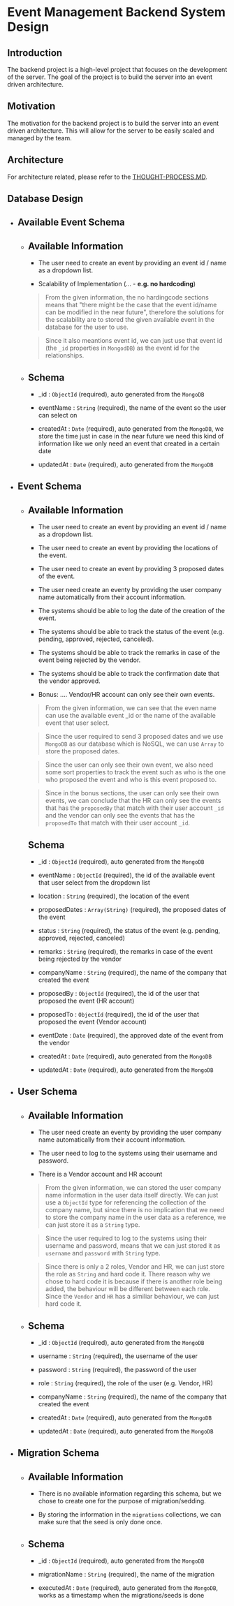 # Event Management Backend System Design

## Introduction

The backend project is a high-level project that focuses on the development of the server. The goal of the project is to build the server into an event driven architecture.

## Motivation

The motivation for the backend project is to build the server into an event driven architecture. This will allow for the server to be easily scaled and managed by the team.

## Architecture

For architecture related, please refer to the [THOUGHT-PROCESS.MD](./THOUGHT-PROCESS.MD#architecture).

## Database Design

- ## Available Event Schema

  - ## Available Information

    - The user need to create an event by providing an event id / name as a dropdown list.

    - Scalability of Implementation (... - **e.g. no hardcoding**)

    > From the given information, the no hardingcode sections means that "there might be the case that the event id/name can be modified in the near future", therefore the solutions for the scalability are to stored the given available event in the database for the user to use.

    > Since it also meantions event id, we can just use that event id (the `_id` properties in `MongodDB`) as the event id for the relationships.

  - ## Schema

    - \_id : `ObjectId` (required), auto generated from the `MongoDB`

    - eventName : `String` (required), the name of the event so the user can select on

    - createdAt : `Date` (required), auto generated from the `MongoDB`, we store the time just in case in the near future we need this kind of information like we only need an event that created in a certain date

    - updatedAt : `Date` (required), auto generated from the `MongoDB`

- ## Event Schema

  - ## Available Information

    - The user need to create an event by providing an event id / name as a dropdown list.

    - The user need to create an event by providing the locations of the event.

    - The user need to create an event by providing 3 proposed dates of the event.

    - The user need create an eventy by providing the user company name automatically from their account information.

    - The systems should be able to log the date of the creation of the event.

    - The systems should be able to track the status of the event (e.g. pending, approved, rejected, canceled).

    - The systems should be able to track the remarks in case of the event being rejected by the vendor.

    - The systems should be able to track the confirmation date that the vendor approved.

    - Bonus: .... Vendor/HR account can only see their own events.

    > From the given information, we can see that the even name can use the available event \_id or the name of the available event that user select.

    > Since the user required to send 3 proposed dates and we use `MongoDB` as our database which is NoSQL, we can use `Array` to store the proposed dates.

    > Since the user can only see their own event, we also need some sort properties to track the event such as who is the one who proposed the event and who is this event proposed to.

    > Since in the bonus sections, the user can only see their own events, we can conclude that the HR can only see the events that has the `proposedBy` that match with their user account `_id` and the vendor can only see the events that has the `proposedTo` that match with their user account `_id`.

    ## Schema

    - \_id : `ObjectId` (required), auto generated from the `MongoDB`

    - eventName : `ObjectId` (required), the id of the available event that user select from the dropdown list

    - location : `String` (required), the location of the event

    - proposedDates : `Array(String)` (required), the proposed dates of the event

    - status : `String` (required), the status of the event (e.g. pending, approved, rejected, canceled)

    - remarks : `String` (required), the remarks in case of the event being rejected by the vendor

    - companyName : `String` (required), the name of the company that created the event

    - proposedBy : `ObjectId` (required), the id of the user that proposed the event (HR account)

    - proposedTo : `ObjectId` (required), the id of the user that proposed the event (Vendor account)

    - eventDate : `Date` (required), the approved date of the event from the vendor

    - createdAt : `Date` (required), auto generated from the `MongoDB`

    - updatedAt : `Date` (required), auto generated from the `MongoDB`

- ## User Schema

  - ## Available Information

    - The user need create an eventy by providing the user company name automatically from their account information.

    - The user need to log to the systems using their username and password.

    - There is a Vendor account and HR account

    > From the given information, we can stored the user company name information in the user data itself directly. We can just use a `ObjectId` type for referencing the collection of the company name, but since there is no implication that we need to store the company name in the user data as a reference, we can just store it as a `String` type.

    > Since the user required to log to the systems using their username and password, means that we can just stored it as `username` and `password` with `String` type.

    > Since there is only a 2 roles, Vendor and HR, we can just store the role as `String` and hard code it. There reason why we chose to hard code it is because if there is another role being added, the behaviour will be different between each role. Since the `Vendor` and `HR` has a similiar behaviour, we can just hard code it.

  - ## Schema

    - \_id : `ObjectId` (required), auto generated from the `MongoDB`

    - username : `String` (required), the username of the user

    - password : `String` (required), the password of the user

    - role : `String` (required), the role of the user (e.g. Vendor, HR)

    - companyName : `String` (required), the name of the company that created the event

    - createdAt : `Date` (required), auto generated from the `MongoDB`

    - updatedAt : `Date` (required), auto generated from the `MongoDB`

- ## Migration Schema

  - ## Available Information

    - There is no available information regarding this schema, but we chose to create one for the purpose of migration/sedding.

    - By storing the information in the `migrations` collections, we can make sure that the seed is only done once.

  - ## Schema

    - \_id : `ObjectId` (required), auto generated from the `MongoDB`

    - migrationName : `String` (required), the name of the migration

    - executedAt : `Date` (required), auto generated from the `MongoDB`, works as a timestamp when the migrations/seeds is done
